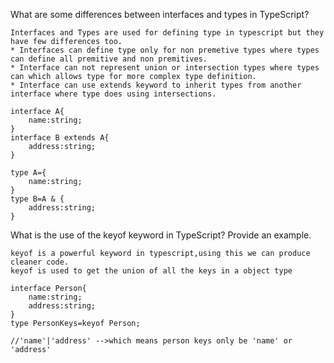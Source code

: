 What are some differences between interfaces and types in TypeScript?

    Interfaces and Types are used for defining type in typescript but they have few differences too.
    * Interfaces can define type only for non premetive types where types can define all premitive and non premitives.
    * Interface can not represent union or intersection types where types can which allows type for more complex type definition.
    * Interface can use extends keyword to inherit types from another interface where type does using intersections.
    
    interface A{
        name:string;
    }
    interface B extends A{
        address:string;
    }

    type A={
        name:string;
    }
    type B=A & {
        address:string;
    }

What is the use of the keyof keyword in TypeScript? Provide an example.

    keyof is a powerful keyword in typescript,using this we can produce cleaner code.
    keyof is used to get the union of all the keys in a object type

    interface Person{
        name:string;
        address:string;
    }
    type PersonKeys=keyof Person;
    
    //'name'|'address' -->which means person keys only be 'name' or 'address'

    